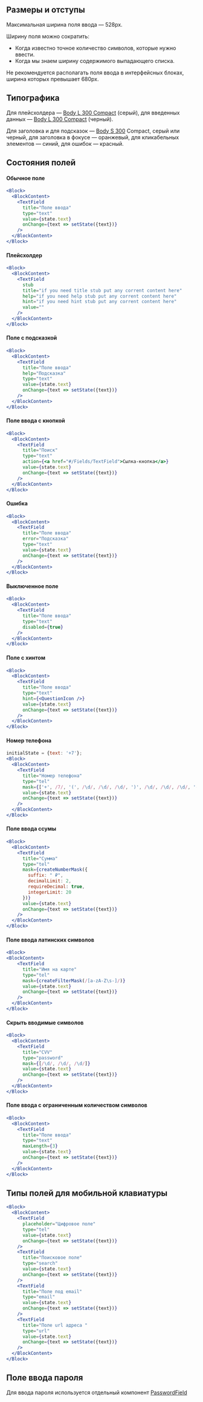 ## Размеры и отступы

Максимальная ширина поля ввода — 528px.

Ширину поля можно сократить:
- Когда известно точное количество символов, которые нужно ввести.
- Когда мы знаем ширину содержимого выпадающего списка.

Не рекомендуется располагать поля ввода в интерфейсных блоках, ширина которых превышает 680px.

## Типографика

Для плейсхолдера — [Body L 300 Compact]() (серый), для введенных данных — [Body L 300 Compact]() (черный).

Для заголовка и для подсказок — [Body S 300]() Compact, серый или черный, для заголовка в фокусе — оранжевый, для кликабельных элементов — синий, для ошибок — красный.

## Состояния полей

#### Обычное поле

```jsx
<Block>
  <BlockContent>
    <TextField
      title="Поле ввода"
      type="text"
      value={state.text}
      onChange={text => setState({text})}
    />
  </BlockContent>
</Block>
```

#### Плейсхолдер

```jsx
<Block>
  <BlockContent>
    <TextField
      stub
      title="if you need title stub put any corrent content here"
      help="if you need help stub put any corrent content here"
      hint="if you need hint stub put any corrent content here"
      value=""
    />
  </BlockContent>
</Block>
```

#### Поле с подсказкой

```jsx
<Block>
  <BlockContent>
    <TextField
      title="Поле ввода"
      help="Подсказка"
      type="text"
      value={state.text}
      onChange={text => setState({text})}
    />
  </BlockContent>
</Block>
```

#### Поле ввода с кнопкой

```jsx
<Block>
  <BlockContent>
    <TextField
      title="Поиск"
      type="text"
      action={<a href="#/Fields/TextField">Сылка-кнопка</a>}
      value={state.text}
      onChange={text => setState({text})}
    />
  </BlockContent>
</Block>
```

#### Ошибка

```jsx
<Block>
  <BlockContent>
    <TextField
      title="Поле ввода"
      error="Подсказка"
      type="text"
      value={state.text}
      onChange={text => setState({text})}
    />
  </BlockContent>
</Block>
```

#### Выключенное поле

```jsx
<Block>
  <BlockContent>
    <TextField
      title="Поле ввода"
      type="text"
      disabled={true}
    />
  </BlockContent>
</Block>
```

#### Поле с хинтом

```jsx
<Block>
  <BlockContent>
    <TextField
      title="Поле ввода"
      type="text"
      hint={<QuestionIcon />}
      value={state.text}
      onChange={text => setState({text})}
    />
  </BlockContent>
</Block>
```

#### Номер телефона

```jsx
initialState = {text: '+7'};
<Block>
  <BlockContent>
    <TextField
      title="Номер телефона"
      type="tel"
      mask={['+', /7/, '(', /\d/, /\d/, /\d/, ')', /\d/, /\d/, /\d/, '-', /\d/, /\d/, '-', /\d/, /\d/]}
      value={state.text}
      onChange={text => setState({text})}
    />
  </BlockContent>
</Block>
```

#### Поле ввода ссумы

```jsx
<Block>
  <BlockContent>
    <TextField
      title="Сумма"
      type="tel"
      mask={createNumberMask({
        suffix: " ₽",
        decimalLimit: 2,
        requireDecimal: true,
        integerLimit: 20
      })}
      value={state.text}
      onChange={text => setState({text})}
    />
  </BlockContent>
</Block>
```

#### Поле ввода латинских символов

```jsx
<Block>
<BlockContent>
    <TextField
      title="Имя на карте"
      type="tel"
      mask={createFilterMask(/[a-zA-Z\s-]/)}
      value={state.text}
      onChange={text => setState({text})}
    />
  </BlockContent>
</Block>
```

#### Скрыть вводимые символов

```jsx
<Block>
  <BlockContent>
    <TextField
      title="CVV"
      type="password"
      mask={[/\d/, /\d/, /\d/]}
      value={state.text}
      onChange={text => setState({text})}
    />
  </BlockContent>
</Block>
```

#### Поле ввода с ограниченным количеством символов

```jsx
<Block>
  <BlockContent>
    <TextField
      title="Поле ввода"
      type="text"
      maxLength={3}
      value={state.text}
      onChange={text => setState({text})}
    />
  </BlockContent>
</Block>
```

## Типы полей для мобильной клавиатуры

```jsx
<Block>
  <BlockContent>
    <TextField
      placeholder="Цифровое поле"
      type="tel"
      value={state.text}
      onChange={text => setState({text})}
    />
    <TextField
      title="Поисковое поле"
      type="search"
      value={state.text}
      onChange={text => setState({text})}
    />
    <TextField
      title="Поле под email"
      type="email"
      value={state.text}
      onChange={text => setState({text})}
    />
    <TextField
      title="Поле url адреса "
      type="url"
      value={state.text}
      onChange={text => setState({text})}
    />
  </BlockContent>
</Block>
```

## Поле ввода пароля

Для ввода пароля используется отдельный компонент [PasswordField](#/Компоненты/PasswordField)
